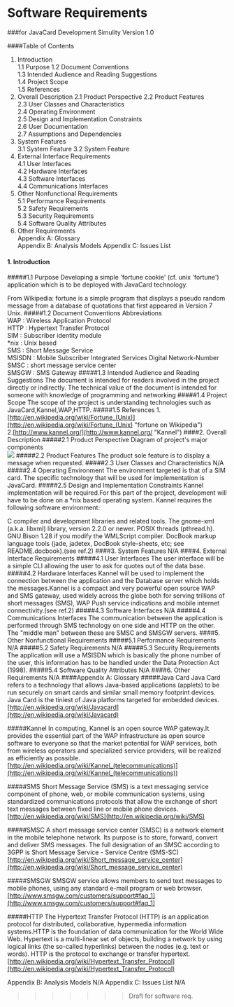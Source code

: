 # Software Requirements
###for JavaCard Development Simulity
Version 1.0

####Table of Contents
1.  Introduction	
	1.1	Purpose	
	1.2	Document Conventions	
	1.3	Intended Audience and Reading Suggestions	
	1.4	Project Scope	
	1.5	References	
2.	Overall Description	
	2.1	Product Perspective	
	2.2	Product Features	
	2.3	User Classes and Characteristics	
	2.4	Operating Environment	
	2.5	Design and Implementation Constraints	
	2.6	User Documentation	
	2.7	Assumptions and Dependencies	
3.	System Features	<br>
	3.1	System Feature 
	3.2 System Feature	
4.	External Interface Requirements<br>	
	4.1	User Interfaces<br>	
	4.2	Hardware Interfaces	<br>
	4.3	Software Interfaces	<br>
	4.4	Communications Interfaces	
5.	Other Nonfunctional Requirements	
	5.1	Performance Requirements	
	5.2	Safety Requirements	<br>
	5.3	Security Requirements	<br>
	5.4	Software Quality Attributes	
6.	Other Requirements	
Appendix A: Glossary	
Appendix B: Analysis Models	
Appendix C: Issues List	




#### 1. Introduction
#####1.1 Purpose
Developing a simple 'fortune 
cookie' (cf. unix 'fortune') application which is to be deployed with JavaCard technology.

From Wikipedia: fortune is a simple program that displays a pseudo random message from a database of quotations that first appeared in Version 7 Unix.
#####1.2 Document Conventions
Abbreviations<br>
WAP : Wireless Application Protocol<br>
HTTP : Hypertext Transfer Protocol<br>
SIM : Subscriber identity module<br>
*nix : Unix based<br>
SMS : Short Message Service<br>
MSISDN : Mobile Subscriber Integrated Services Digital Network-Number<br>
SMSC : short message service center<br>
SMSGW : SMS Gateway
#####1.3	Intended Audience and Reading Suggestions
The document is intended for readers involved in the project directly or indirectly. The technical value of the document is intended for someone with knowledge of programming and networking 
#####1.4	Project Scope
The scope of the project is understanding technologies such as JavaCard,Kannel,WAP,HTTP.
#####1.5	References
1.[http://en.wikipedia.org/wiki/Fortune_(Unix)](http://en.wikipedia.org/wiki/Fortune_(Unix) "fortune on Wikipedia")<br/>
2.[http://www.kannel.org/](http://www.kannel.org/ "Kannel")
####2.	Overall Description
#####2.1	Product Perspective
Diagram of project's major components<br/>
![](http://postimage.org/image/e6rbz5ncx/)
#####2.2	Product Features
The product sole feature is to display a message when requested.
#####2.3	User Classes and Characteristics
N/A
#####2.4	Operating Environment
The environment targeted is that of a SIM card. The specific technology that will be used for implementation is JavaCard.
#####2.5	Design and Implementation Constraints
Kannel implementation will be required.For this part of the project, development will have to be done on a *nix based operating system.
Kannel requires the following software environment:

C compiler and development libraries and related tools.
The gnome-xml (a.k.a. libxml) library, version 2.2.0 or newer. 
POSIX threads (pthread.h).
GNU Bison 1.28 if you modify the WMLScript compiler.
DocBook markup language tools (jade, jadetex, DocBook style-sheets, etc; see README.docbook).(see ref.2)
####3.	System Features	
N/A
####4.	External Interface Requirements
#####4.1	User Interfaces
The user interface will be a simple CLI allowing the user to ask for quotes out of the data base.
#####4.2	Hardware Interfaces
Kannel will be used to implement the connection between the application and the Database server which holds the messages.Kannel is a compact and very powerful open source WAP and SMS gateway, used widely across the globe both for serving trillions of short messages (SMS), WAP Push service indications and mobile internet connectivity.(see ref.2)
#####4.3	Software Interfaces
N/A
#####4.4	Communications Interfaces
The communication between the application is performed through SMS technology on one side and HTTP on the other. The "middle man" between these are SMSC and SMSGW servers.
####5.	Other Nonfunctional Requirements
#####5.1	Performance Requirements
N/A
#####5.2	Safety Requirements
N/A
#####5.3	Security Requirements
The application will use a MSISDN which is basically the phone number of the user, this information has to be handled under the Data Protection Act (1998).
#####5.4	Software Quality Attributes
N/A
####6.	Other Requirements	N/A
####Appendix A: Glossary
#####Java Card 
Java Card refers to a technology that allows Java-based applications (applets) to be run securely on smart cards and similar small memory footprint devices. Java Card is the tiniest of Java platforms targeted for embedded devices.[http://en.wikipedia.org/wiki/Javacard](http://en.wikipedia.org/wiki/Javacard)

#####Kannel
In computing, Kannel is an open source WAP gateway.It provides the essential part of the WAP infrastructure as open source software to everyone so that the market potential for WAP services, both from wireless operators and specialized service providers, will be realized as efficiently as possible.[http://en.wikipedia.org/wiki/Kannel_(telecommunications)](http://en.wikipedia.org/wiki/Kannel_(telecommunications))

#####SMS
Short Message Service (SMS) is a text messaging service component of phone, web, or mobile communication systems, using standardized communications protocols that allow the exchange of short text messages between fixed line or mobile phone devices.[http://en.wikipedia.org/wiki/SMS](http://en.wikipedia.org/wiki/SMS)

#####SMSC
A short message service center (SMSC) is a network element in the mobile telephone network. Its purpose is to store, forward, convert and deliver SMS messages.
The full designation of an SMSC according to 3GPP is Short Message Service - Service Centre (SMS-SC)[http://en.wikipedia.org/wiki/Short_message_service_center](http://en.wikipedia.org/wiki/Short_message_service_center)

#####SMSGW
SMSGW service allows members to send text messages to mobile phones, using any standard e-mail program or web browser.[http://www.smsgw.com/customers/support#faq_1](http://www.smsgw.com/customers/support#faq_1)

#####HTTP
The Hypertext Transfer Protocol (HTTP) is an application protocol for distributed, collaborative, hypermedia information systems.HTTP is the foundation of data communication for the World Wide Web.
Hypertext is a multi-linear set of objects, building a network by using logical links (the so-called hyperlinks) between the nodes (e.g. text or words). HTTP is the protocol to exchange or transfer hypertext.[http://en.wikipedia.org/wiki/Hypertext_Transfer_Protocol](http://en.wikipedia.org/wiki/Hypertext_Transfer_Protocol)




Appendix B: Analysis Models N/A	
Appendix C: Issues List	N/A
>>>>>>> Draft for software req.
